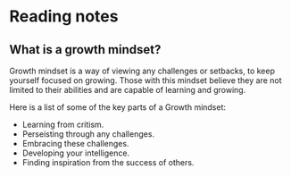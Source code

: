 # Reading notes
## What is a growth mindset?
Growth mindset is a way of viewing any challenges or setbacks, to keep yourself focused on growing. Those with this mindset believe they are not limited to their abilities and are capable of learning and growing.

Here is a list of some of the key parts of a Growth mindset:
-	Learning from critism.
-	Perseisting through any challenges.
-	Embracing these challenges.
-	Developing your intelligence.
-	Finding inspiration from the success of others.
